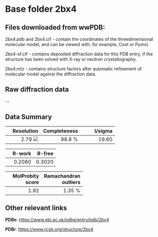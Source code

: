 # Base folder 2bx4

## Files downloaded from wwPDB:

2bx4.pdb and 2bx4.cif - contain the coordinates of the threedimensional molecular model, and can be viewed with, for example, Coot or Pymol.

2bx4-sf.cif - contains deposited diffraction data for this PDB entry, if the structure has been solved with X-ray or neutron crystallography.

2bx4.mtz - contains structure factors after automatic refinement of molecular model against the diffraction data.

## Raw diffraction data

--<br> 

## Data Summary
|   | Resolution | Completeness| I/sigma |
|---|-------------:|----------------:|--------------:|
|   |2.79 <img src="https://latex.codecogs.com/svg.latex?{\mbox{\normalfont\AA}}"/>|98.8  %|<img width=50/>19.60|

|   | **R-work**| **R-free**   
|---|-------------:|----------------:|           
||0.2080|0.3020|

|   |**MolProbity<br>score**| **Ramachandran<br>outliers** 
|---|-------------:|----------------:|
||1.92|1.35 %|

## Other relevant links 
**PDBe**:  https://www.ebi.ac.uk/pdbe/entry/pdb/2bx4
 
**PDBr**: https://www.rcsb.org/structure/2bx4 

